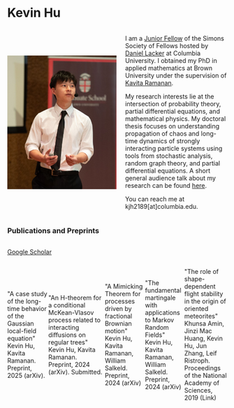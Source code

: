 # Kevin Hu
<div style="display: flex; align-items: center;">
  
  <img src="web_image.jpeg" alt="My Image" width="250">
  
  <div style="margin-left: 20px;">
<p> I am a <a href = "https://www.simonsfoundation.org/simons-society-of-fellows/people/?type=junior">Junior Fellow</a> of the Simons Society of Fellows hosted by <a href = "https://www.columbia.edu/~dl3133/">Daniel Lacker</a> at Columbia University. I obtained my PhD in applied mathematics at Brown University under the supervision of <a href = "https://appliedmath.brown.edu/people/kavita-ramanan">Kavita Ramanan</a>.
</p>

<p>
My research interests lie at the intersection of probability theory, partial differential equations, and mathematical physics. My doctoral thesis focuses on understanding propagation of chaos and long-time dynamics of strongly interacting particle systems using tools from stochastic analysis, random graph theory, and partial differential equations. A short general audience talk about my research can be found <a href = "https://www.youtube.com/watch?v=i2yfnAhQmWA">here</a>.
</p>

<p>
You can reach me at kjh2189[at]columbia.edu.
</p>

  </div>
</div>

### Publications and Preprints

<div style="display: flex; align-items: left;">
<p> <a href = "https://scholar.google.com/">Google Scholar</a> </p>
 
</div>


<div style="display: flex; align-items: center;">

<p>
"A case study of the long-time behavior of the Gaussian local-field equation"<br>
Kevin Hu, Kavita Ramanan. <br>
Preprint, 2025 (arXiv).
</p>

<p>
"An H-theorem for a conditional McKean-Vlasov process related to interacting diffusions on regular trees" <br>
Kevin Hu, Kavita Ramanan. <br>
Preprint, 2024 (arXiv). Submitted. 
</p>

<p>
"A Mimicking Theorem for processes driven by fractional Brownian motion" <br>
Kevin Hu, Kavita Ramanan, William Salkeld. <br>
Preprint, 2024 (arXiv) 
</p>

<p>
"The fundamental martingale with applications to Markov Random Fields" <br>
Kevin Hu, Kavita Ramanan, William Salkeld. <br>
Preprint, 2024 (arXiv)
</p>

<p>
"The role of shape-dependent flight stability in the origin of oriented meteorites" <br>
Khunsa Amin, Jinzi Mac Huang, Kevin Hu, Jun Zhang, Leif Ristroph. <br>
Proceedings of the National Academy of Sciences, 2019 (Link)
</p>

</div>


